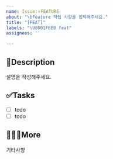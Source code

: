 ```yaml
---
name: Issue:⭐️FEATURE
about: "\bFeature 작업 사항을 입력해주세요."
title: "[FEAT]"
labels: "\U0001F6E0️ feat"
assignees: ''

---
```


## 📄Description
설명을 작성해주세요.

## ✅Tasks
- [ ] todo
- [ ] todo

## 🙋🏻‍♂️More
기타사항
